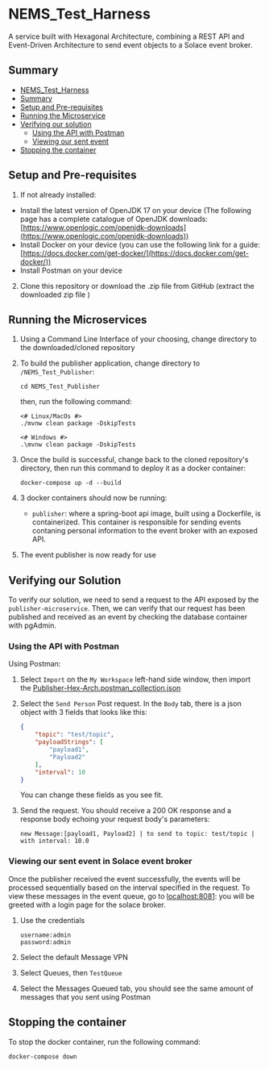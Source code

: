 # NEMS_Test_Harness
 A service built with Hexagonal Architecture, combining a REST API and Event-Driven Architecture to send event objects to a Solace event broker.

## Summary

* [NEMS_Test_Harness](#nems-test-harness)
* [Summary](#summary)
* [Setup and Pre-requisites](#setup-and-pre-requisites)
* [Running the Microservice](#running-the-microservice)
* [Verifying our solution](#verifying-our-solution)
    * [Using the API with Postman](#using-the-api-with-postman)
    * [Viewing our sent event](#viewing-our-sent-event)
* [Stopping the container](stopping-the-container)

## Setup and Pre-requisites

1. If not already installed:

- Install the latest version of OpenJDK 17 on your device (The following page has a complete catalogue of OpenJDK downloads: [https://www.openlogic.com/openjdk-downloads](https://www.openlogic.com/openjdk-downloads))
- Install Docker on your device (you can use the following link for a guide: [https://docs.docker.com/get-docker/](https://docs.docker.com/get-docker/))
- Install Postman on your device

2. Clone this repository or download the .zip file from GitHub (extract the downloaded zip file )

## Running the Microservices

1. Using a Command Line Interface of your choosing, change directory to the downloaded/cloned repository


2. To build the publisher application, change directory to `/NEMS_Test_Publisher`:

    ```
    cd NEMS_Test_Publisher
    ```

    then, run the following command:  

    ```
    <# Linux/MacOs #>
    ./mvnw clean package -DskipTests

    <# Windows #>
    .\mvnw clean package -DskipTests
    ```


3. Once the build is successful, change back to the cloned repository's directory, then run this command to deploy it as a docker container:

    ```
    docker-compose up -d --build
    ```

4. 3 docker containers should now be running:
    * `publisher`: where a spring-boot api image, built using a Dockerfile, is containerized. This container is responsible for sending events contaning personal information to the event broker with an exposed API.


5. The event publisher is now ready for use


## Verifying our Solution

To verify our solution, we need to send a request to the API exposed by the `publisher-microservice`. Then, we can verify that our request has been published and received as an event by checking the database container with pgAdmin.

### Using the API with Postman

Using Postman:

1. Select `Import` on the `My Workspace` left-hand side window, then import the [Publisher-Hex-Arch.postman_collection.json](https://github.com/mpirotaiswilton-IW/NEMS_Test_Harness/blob/master/NEMS_Test_Publisher/Publisher-Hex-Arch.postman_collection.json)

2. Select the `Send Person` Post request. In the `Body` tab, there is a json object with 3 fields that looks like this:
    ```json
    {
        "topic": "test/topic",
        "payloadStrings": [
            "payload1",
            "Payload2"
        ],
        "interval": 10
    }
    ``` 

    You can change these fields as you see fit.

3. Send the request. You should receive a 200 OK response and a response body echoing your request body's parameters: 
    ```
    new Message:[payload1, Payload2] | to send to topic: test/topic | with interval: 10.0
    ``` 

### Viewing our sent event in Solace event broker

Once the publisher received the event successfully, the events will be processed sequentially based on the interval specified in the request. To view these messages in the event queue, go to <localhost:8081>: you will be greeted with a login page for the solace broker.

1. Use the credentials 
    ```
    username:admin
    password:admin
    ```

2. Select the default Message VPN
3. Select Queues, then `TestQueue`
4. Select the Messages Queued tab, you should see the same amount of messages that you sent using Postman


## Stopping the container

To stop the docker container, run the following command: 
```
docker-compose down
```
